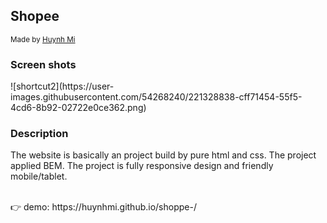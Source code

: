 ## Shopee

<div>
  <sub>Made by
    <a href="https://github.com/HuynhMi">
      Huynh Mi
    </a>
  </sub>
</div>

### Screen shots
<div>
  ![shortcut2](https://user-images.githubusercontent.com/54268240/221328838-cff71454-55f5-4cd6-8b92-02722e0ce362.png)

</div>

### Description

The website is basically an project build by pure html and css.
The project applied BEM.
The project is fully responsive design and friendly mobile/tablet.

<br/>
👉 demo: https://huynhmi.github.io/shoppe-/
